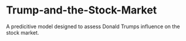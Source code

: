 # Trump-and-the-Stock-Market
A predicitive model designed to assess Donald Trumps influence on the stock market.
